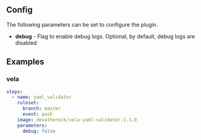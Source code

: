 ## Config

The following parameters can be set to configure the plugin.

* **debug** - Flag to enable debug logs. Optional, by default, debug logs are disabled

## Examples
### vela

```yaml
steps:
  - name: yaml_validator
    ruleset:
      branch: master
      event: push
    image: devatherock/vela-yaml-validator:1.1.0
    parameters:
      debug: false
```